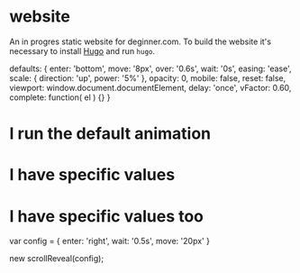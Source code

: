 website
=======

An in progres static website for deginner.com. To build the website it's necessary to install [Hugo](http://gohugo.io/) and run `hugo`.


defaults: {
  enter:    'bottom',
  move:     '8px',
  over:     '0.6s',
  wait:     '0s',
  easing:   'ease',
  scale:    { direction: 'up', power: '5%' },
  opacity:  0,
  mobile:   false,
  reset:    false,
  viewport: window.document.documentElement,
  delay:    'once',
  vFactor:  0.60,
  complete: function( el ) {}
}

<div data-sr id="d1">
   <h1>I run the default animation</h1>
</div>
<div data-sr="wait 1s and enter bottom" id="d2">
   <h1>I have specific values</h1>
</div>
<div data-sr="scale down 10% and then ease-in-out 100px" id="d3">
   <h1>I have specific values too</h1>
</div>
var config = {
   enter: 'right',
   wait: '0.5s',
   move: '20px'
}

new scrollReveal(config);
